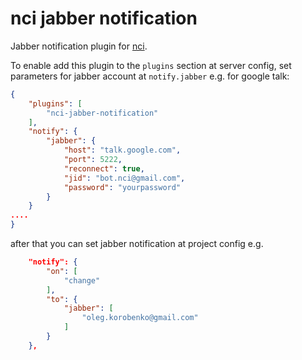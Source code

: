 # nci jabber notification

Jabber notification plugin for [nci](https://github.com/node-ci/nci).

To enable add this plugin to the `plugins` section at server config, set
parameters for jabber account at `notify.jabber` e.g. for google talk:

```json
{
    "plugins": [
        "nci-jabber-notification"
    ],
    "notify": {
        "jabber": {
            "host": "talk.google.com",
            "port": 5222,
            "reconnect": true,
            "jid": "bot.nci@gmail.com",
            "password": "yourpassword"
        }
    }
....
}
```

after that you can set jabber notification at project config e.g.

```json
    "notify": {
        "on": [
            "change"
        ],
        "to": {
            "jabber": [
                "oleg.korobenko@gmail.com"
            ]
        }
    },
```